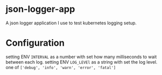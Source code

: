# json-logger-app

A json logger application I use to test kubernetes logging setup.

# Configuration

setting ENV `INTERVAL` as a number with set how many milliseconds to wait between each log.
setting ENV `LOG_LEVEl` as a string with set the log level. one of `['debug', 'info', 'warn', 'error', 'fatal']`
